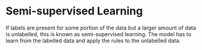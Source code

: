 # Semi-supervised Learning

If labels are present for some portion of the data but a larger amount of data
is unlabelled, this is known as semi-supervised learning. The model has to learn
from the labelled data and apply the rules to the unlabelled data.
